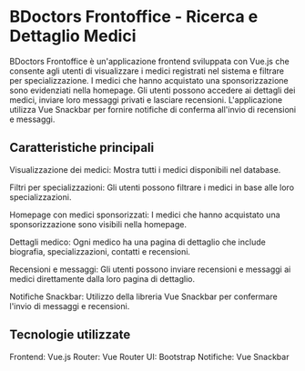  # BDoctors Frontoffice - Ricerca e Dettaglio Medici
 
BDoctors Frontoffice è un'applicazione frontend sviluppata con Vue.js che consente agli utenti di visualizzare i medici registrati nel sistema e filtrare per specializzazione. I medici che hanno acquistato una sponsorizzazione sono evidenziati nella homepage. Gli utenti possono accedere ai dettagli dei medici, inviare loro messaggi privati e lasciare recensioni. L'applicazione utilizza Vue Snackbar per fornire notifiche di conferma all'invio di recensioni e messaggi.

## Caratteristiche principali

Visualizzazione dei medici: Mostra tutti i medici disponibili nel database.

Filtri per specializzazioni: Gli utenti possono filtrare i medici in base alle loro specializzazioni.

Homepage con medici sponsorizzati: I medici che hanno acquistato una sponsorizzazione sono visibili nella homepage.

Dettagli medico: Ogni medico ha una pagina di dettaglio che include biografia, specializzazioni, contatti e recensioni.

Recensioni e messaggi: Gli utenti possono inviare recensioni e messaggi ai medici direttamente dalla loro pagina di dettaglio.

Notifiche Snackbar: Utilizzo della libreria Vue Snackbar per confermare l'invio di messaggi e recensioni.

## Tecnologie utilizzate
Frontend: Vue.js 
Router: Vue Router
UI: Bootstrap 
Notifiche: Vue Snackbar
